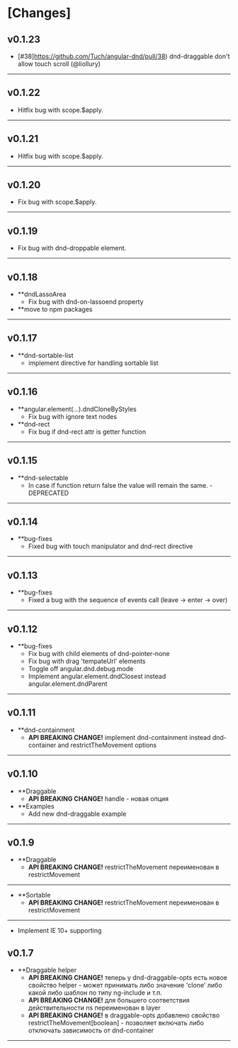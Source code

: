 # [Changes]

## v0.1.23
  * [#38]https://github.com/Tuch/angular-dnd/pull/38) dnd-draggable don't allow touch scroll (@liollury)
* **

## v0.1.22
  * Hitfix bug with scope.$apply.
* **

## v0.1.21
  * Hitfix bug with scope.$apply.
* **

## v0.1.20
  * Fix bug with scope.$apply.
* **

## v0.1.19
  * Fix bug with dnd-droppable element.
* **

## v0.1.18
* **dndLassoArea
  * Fix bug with dnd-on-lassoend property
* **move to npm packages
* **

## v0.1.17
* **dnd-sortable-list
  * implement directive for handling sortable list
* **

## v0.1.16
* **angular.element(...).dndCloneByStyles
  * Fix bug with ignore text nodes
* **dnd-rect
  * Fix bug if dnd-rect attr is getter function
* **

## v0.1.15
* **dnd-selectable
  * In case if function return false the value will remain the same. - DEPRECATED
* **

## v0.1.14
* **bug-fixes
  * Fixed bug with touch manipulator and dnd-rect directive
* **

## v0.1.13
* **bug-fixes
  * Fixed a bug with the sequence of events call (leave -> enter -> over)
* **

## v0.1.12
* **bug-fixes
  * Fix bug with child elements of dnd-pointer-none
  * Fix bug with drag 'tempateUrl' elements
  * Toggle off angular.dnd.debug.mode
  * Implement angular.element.dndClosest instead angular.element.dndParent
* **

## v0.1.11
* **dnd-containment
  * **API BREAKING CHANGE!** implement dnd-containment instead dnd-container and restrictTheMovement options
* **

## v0.1.10
* **Draggable
  * **API BREAKING CHANGE!** handle - новая опция
* **Examples
  * Add new dnd-draggable example
* **

## v0.1.9

* **Draggable
  * **API BREAKING CHANGE!** restrictTheMovement переименован в restrictMovement
* **

* **Sortable
  * **API BREAKING CHANGE!** restrictTheMovement переименован в restrictMovement
* **

 * Implement IE 10+ supporting

## v0.1.7
* **Draggable helper
  * **API BREAKING CHANGE!** теперь у dnd-draggable-opts есть новое свойство helper - может принимать либо значение 'clone' либо какой либо шаблон по типу ng-include и т.п.
  * **API BREAKING CHANGE!** для большего соответствия действительности ns переименован в layer
  * **API BREAKING CHANGE!** в draggable-opts добавлено свойство restrictTheMovement[boolean] - позволяет включать либо отключать зависимость от dnd-container
* **

